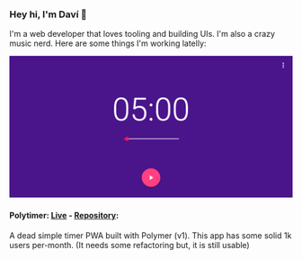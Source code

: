 ### Hey hi, I'm Daví 👋

I'm a web developer that loves tooling and building UIs. I'm also a crazy music nerd.
Here are some things I'm working latelly:


![Polytimer banner](https://raw.githubusercontent.com/davi-mbatista/davi-mbatista/master/images/polytimer-banner.png)
#### Polytimer: [Live](https://polytimer.rocks) - [Repository](https://github.com/davi-mbatista/polytimer):
A dead simple timer PWA built with Polymer (v1). This app has some solid 1k users per-month.
(It needs some refactoring but, it is still usable)
